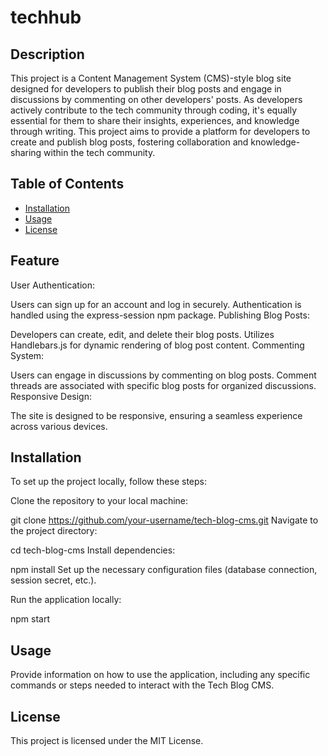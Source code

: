 # techhub

## Description

This project is a Content Management System (CMS)-style blog site designed for developers to publish their blog posts and engage in discussions by commenting on other developers' posts. As developers actively contribute to the tech community through coding, it's equally essential for them to share their insights, experiences, and knowledge through writing. This project aims to provide a platform for developers to create and publish blog posts, fostering collaboration and knowledge-sharing within the tech community.

## Table of Contents

- [Installation](#installation)
- [Usage](#usage)
- [License](#license)

## Feature

User Authentication:

Users can sign up for an account and log in securely.
Authentication is handled using the express-session npm package.
Publishing Blog Posts:

Developers can create, edit, and delete their blog posts.
Utilizes Handlebars.js for dynamic rendering of blog post content.
Commenting System:

Users can engage in discussions by commenting on blog posts.
Comment threads are associated with specific blog posts for organized discussions.
Responsive Design:

The site is designed to be responsive, ensuring a seamless experience across various devices.

## Installation

To set up the project locally, follow these steps:

Clone the repository to your local machine:

git clone https://github.com/your-username/tech-blog-cms.git
Navigate to the project directory:

cd tech-blog-cms
Install dependencies:

npm install
Set up the necessary configuration files (database connection, session secret, etc.).

Run the application locally:

npm start

## Usage 

Provide information on how to use the application, including any specific commands or steps needed to interact with the Tech Blog CMS.

## License 
This project is licensed under the MIT License.
